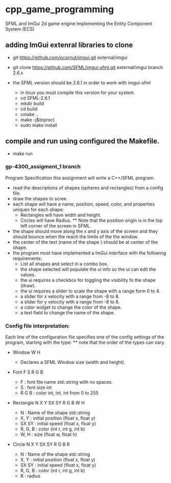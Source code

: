 # cpp_game_programming
SFML and ImGui 2d game engine implementing the Entity Component System (ECS)

## adding ImGui extenral libraries to clone
* git https://github.com/ocornut/imgui.git external/imgui
* git clone https://github.com/SFML/imgui-sfml.git external/imgui branch 2.6.x

* the SFML version should be 2.6.1 in order to work with imgui-sfml
    - in linux you must compile this version for your system.
    - cd SFML-2.6.1
    - mkdir build
    - cd build
    - cmake ..
    - make -j$(nproc)
    - sudo make install

## compile and run using configured the Makefile. 
* make run

### gp-4300_assigment_1 branch

Program Specification
this assignment will wirte a C++/SFML program.
* read the descriptions of shapes (spheres and rectangles) from a config file.
* draw the shapes to scree.
* each shape will have a name, position, speed, color, and properties uniques for each shape:
    - Rectangles will have width and height.
    - Circles will have Radius.
    ** Note that the position origin is in the top left corner of the screen in SFML.
* the shape should move along the x and y axis of the screen and they should bounce
    when the reach the limits of the the window.
* the center of the text (name of the shape ) should be at center of the shape.
* the program must have implemented a ImGui interface with the following requirements:
    - List all shapes and select in a combo box.
    - the shape selected will populate the ui info so the ui can edit the values.
    - the ui requires a checkbox for toggling the visibility fo the shape (draw).
    - the ui requires a slider to scale the shape with a range form 0 to 4.
    - a slider for x velocity with a range from -8 to 8.
    - a slider for y velocity with a range from -8 to 8.
    - a color widget to change the color of the shape.
    - a text field to change the name of the shape.

### Config file interpretation:

Each line of the configuration file specifies one of the config settings of the program, starting with the type:
** note that the order of the types can vary.

* Window W H
    - Declares a SFML Window size (width and height).

* Font F S R G B 
    - F : font file name std::string with no spaces.
    - S : font size int
    - R G B : color int, int, int from 0 to 255 

* Rectangle N X Y SX SY R G B W H
    - N : Name of the shape std::string
    - X, Y : initial position (float x, float y)
    - SX SY : initial speed (float x, float y)
    - R, G, B : color (int r, int g, int b)
    - W, H : size (float w, float h)

* Circle N X Y SX SY R G B R 
    - N : Name of the shape std::string
    - X, Y : initial position (float x, float y)
    - SX SY : initial speed (float x, float y)
    - R, G, B : color (int r, int g, int b)
    - R : radius

